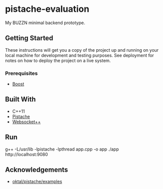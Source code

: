 # pistache-evaluation
My BUZZN minimal backend prototype.

## Getting Started
These instructions will get you a copy of the project up and running on your local machine for development and testing purposes. See deployment for notes on how to deploy the project on a live system.

### Prerequisites
* [Boost](https://www.boost.org/) 

## Built With
* C++11
* [Pistache](https://github.com/oktal/pistache/)
* [Websocket++](https://github.com/zaphoyd/websocketpp)

## Run
g++ -L/usr/lib -lpistache -lpthread app.cpp -o app
./app
http://localhost:9080

## Acknowledgements
* [oktal/pistache/examples](https://github.com/oktal/pistache/tree/master/examples)

